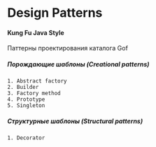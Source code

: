 # Design Patterns

#### Kung Fu Java Style

Паттерны проектирования каталога Gof

##### Порождающие шаблоны (Creational patterns)
    1. Abstract factory
    2. Builder
    3. Factory method
    4. Prototype
    5. Singleton
    
##### Структурные шаблоны (Structural patterns)
    1. Decorator

